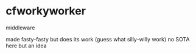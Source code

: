 # cfworkyworker
middleware

made fasty-fasty but does its work (guess what silly-willy work) no SOTA here but an idea
